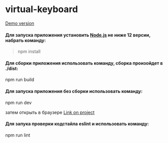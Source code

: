 # virtual-keyboard

[Demo version](https://paulwebdeveloper.github.io/virtual-keyboard/)

#### Для запуска приложения установить [Node.js](https://nodejs.org/en/) не ниже 12 версии, набрать команду:

  >npm install

#### Для сборки приложения использовать команду, сборка произойдет в ./dist:

  npm run build

#### Для запуска приложения без сборки использовать команду:

  npm run dev

  затем открыть в браузере [Link on project](http://localhost:8080)

#### Для запука проверки кодстайла eslint и использовать команду:

  npm run lint
